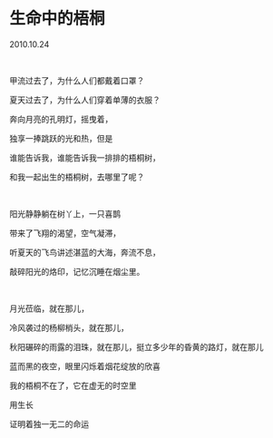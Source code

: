 # 生命中的梧桐

2010.10.24

&emsp;

甲流过去了，为什么人们都戴着口罩？

夏天过去了，为什么人们穿着单薄的衣服？

奔向月亮的孔明灯，摇曳着，

独享一捧跳跃的光和热，但是

谁能告诉我，谁能告诉我一排排的梧桐树，

和我一起出生的梧桐树，去哪里了呢？

&emsp;

阳光静静躺在树丫上，一只喜鹊

带来了飞翔的渴望，空气凝滞，

听夏天的飞鸟讲述湛蓝的大海，奔流不息，

敲碎阳光的烙印，记忆沉睡在烟尘里。

&emsp;

月光莅临，就在那儿，

冷风袭过的杨柳梢头，就在那儿，

秋阳碾碎的雨露的泪珠，就在那儿，挺立多少年的昏黄的路灯，就在那儿

蓝而黑的夜空，眼里闪烁着烟花绽放的欣喜

我的梧桐不在了，它在虚无的时空里

用生长

证明着独一无二的命运

